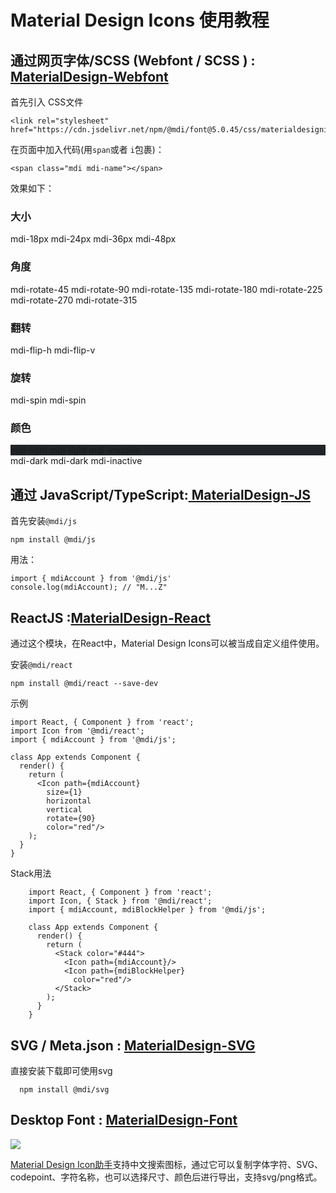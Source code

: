 

#  Material Design Icons 使用教程




## 通过网页字体/SCSS (Webfont / SCSS	) :<a target="_blank" href="https://github.com/Templarian/MaterialDesign-Webfont">	MaterialDesign-Webfont</a>



首先引入 CSS文件

    <link rel="stylesheet" href="https://cdn.jsdelivr.net/npm/@mdi/font@5.0.45/css/materialdesignicons.min.css">
    
    
在页面中加入代码(用`span`或者 `i`包裹)：

    <span class="mdi mdi-name"></span>
    
效果如下：

<span class="mdi mdi-book-account mdi-48px"></span>


### 大小

<span class="mdi mdi-book-account mdi-18px ml-3"></span> mdi-18px
<span class="mdi mdi-book-account mdi-24px ml-3"></span> mdi-24px
<span class="mdi mdi-book-account mdi-36px ml-3"></span> mdi-36px
<span class="mdi mdi-book-account mdi-48px ml-3"></span> mdi-48px


### 角度


<span class="mdi mdi-book-account mdi-rotate-45 mdi-36px ml-3"></span>mdi-rotate-45
<span class="mdi mdi-book-account mdi-rotate-90 mdi-36px ml-3"></span>mdi-rotate-90
<span class="mdi mdi-book-account mdi-rotate-135 mdi-36px ml-3"></span>mdi-rotate-135
<span class="mdi mdi-book-account mdi-rotate-180 mdi-36px ml-3"></span>mdi-rotate-180
<span class="mdi mdi-book-account mdi-rotate-225 mdi-36px ml-3"></span>mdi-rotate-225
<span class="mdi mdi-book-account mdi-rotate-170 mdi-36px ml-3"></span>mdi-rotate-270
<span class="mdi mdi-book-account mdi-rotate-315 mdi-36px ml-3">mdi-rotate-315</span>


### 翻转


<span class="mdi mdi-book-account mdi-flip-h mdi-36px ml-3">mdi-flip-h</span>
<span class="mdi mdi-book-account mdi-flip-v mdi-36px ml-3"></span>mdi-flip-v



### 旋转

<span class="mdi mdi-book-account mdi-spin mdi-36px ml-3">mdi-spin</span>
<span class="mdi mdi-spin mdi-loading mdi-spin  mdi-36px ml-3">mdi-spin</span>


### 颜色

<div style="background:#212529" >
<span class="mdi mdi-book-account mdi-light mdi-36px ml-3">mdi-light</span>
<span 
class="mdi mdi-book-account mdi-light mdi-inactive mdi-36px ml-3">mdi-light mdi-inactive</span>
</div>
<div>
<span class="mdi mdi-book-account mdi-dark mdi-36px ml-3">mdi-dark</span>
<span class="mdi mdi-book-account mdi-dark mdi-inactive mdi-36px ml-3">mdi-dark mdi-inactive</span>
</div>


## 通过 JavaScript/TypeScript:<a target="_blank" href="https://github.com/Templarian/MaterialDesign-JS">	MaterialDesign-JS</a>




首先安装`@mdi/js`

    npm install @mdi/js

用法：

    import { mdiAccount } from '@mdi/js'
    console.log(mdiAccount); // "M...Z"
  
  
 ## ReactJS :<a target="_blank" href="https://github.com/Templarian/MaterialDesign-React">MaterialDesign-React</a>
 
通过这个模块，在React中，Material Design Icons可以被当成自定义组件使用。

安装`@mdi/react`


    npm install @mdi/react --save-dev

示例

	import React, { Component } from 'react';
	import Icon from '@mdi/react';
	import { mdiAccount } from '@mdi/js';

	class App extends Component {
	  render() {
		return (
		  <Icon path={mdiAccount}
			size={1}
			horizontal
			vertical
			rotate={90}
			color="red"/>
		);
	  }
	} 
	
Stack用法
	
		import React, { Component } from 'react';
    	import Icon, { Stack } from '@mdi/react';
    	import { mdiAccount, mdiBlockHelper } from '@mdi/js';
    
    	class App extends Component {
    	  render() {
    		return (
    		  <Stack color="#444">
    			<Icon path={mdiAccount}/>
    			<Icon path={mdiBlockHelper}
    			  color="red"/>
    		  </Stack>
    		);
    	  }
    	} 
    	
## SVG / Meta.json	:    	<a target="_blank" href="https://github.com/Templarian/MaterialDesign-SVG">	MaterialDesign-SVG</a>
      
直接安装下载即可使用svg
     
      npm install @mdi/svg          
               
               
## Desktop Font	:    	<a target="_blank" href="https://github.com/Templarian/MaterialDesign-Font">MaterialDesign-Font</a>


 ![](/images/material/desktop-font.png)   

<a target="_blank" href="https://material.iconhelper.cn">Material Design Icon助手</a>支持中文搜索图标，通过它可以复制字体字符、SVG、codepoint、字符名称，也可以选择尺寸、颜色后进行导出，支持svg/png格式。


        